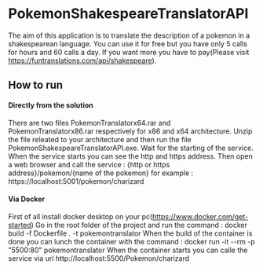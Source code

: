 # PokemonShakespeareTranslatorAPI

The aim of this application is to translate the description of a pokemon in a shakespearean language.
You can use it for free but you have only 5 calls for hours and 60 calls a day. If you want more you have to pay(Please visit https://funtranslations.com/api/shakespeare).

## How to run 

#### Directly from the solution

There are two files PokemonTranslatorx64.rar and PokemonTranslatorx86.rar respectively for x86 and x64 architecture.
Unzip the file releated to your architecture and then run the file PokemonShakespeareTranslatorAPI.exe.
Wait for the starting of the service.
When the service starts you can see the http and https address.
Then open a web browser and call the service : {http or https address}/pokemon/{name of the pokemon} for example : https://localhost:5001/pokemon/charizard


#### Via Docker

First of all install docker desktop on your pc(https://www.docker.com/get-started)
Go in the root folder of the project and run the command : docker build -f Dockerfile . -t pokemontranslator
When the build of the container is done you can lunch the container with the command : docker run -it --rm -p "5500:80" pokemontranslator
When the container starts you can calle the service via url http://localhost:5500/Pokemon/charizard
